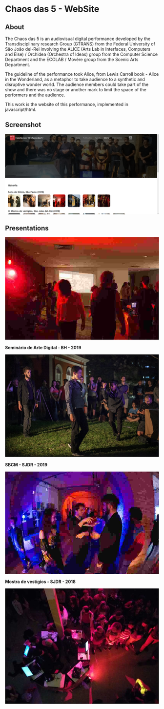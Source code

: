 # Chaos das 5 - WebSite

About
-----
The Chaos das 5 is an audiovisual digital performance developed by the Transdisciplinary research Group (GTRANS) from the Federal University of  São João del-Rei involving the ALICE (Arts Lab in Interfaces, Computers and Else) / Orchidea (Orchestra of Ideas) group from the Computer Science Department and the ECOLAB / Movère group from the Scenic Arts Department.

The guideline of the performance took Alice, from Lewis Carroll book - Alice in the Wonderland, as a metaphor to take audience to a synthetic and disruptive wonder world.
The audience members could take part of the show and there was no stage or another mark to limit the space of the performers and the audience.

This work is the website of this performance, implemented in javascript/html.


Screenshot
----------


![GitHub Logo](/software.png)




Presentations
----------------------------------


![GitHub Logo](/sp.jpg)


<b>Seminário de Arte Digital - BH - 2019</b>


![GitHub Logo](/bh.jpg)


<b>SBCM - SJDR - 2019</b>


![GitHub Logo](/sbcm.jpg)


<b>Mostra de vestígios - SJDR - 2018</b>


![GitHub Logo](/sj.jpeg)
